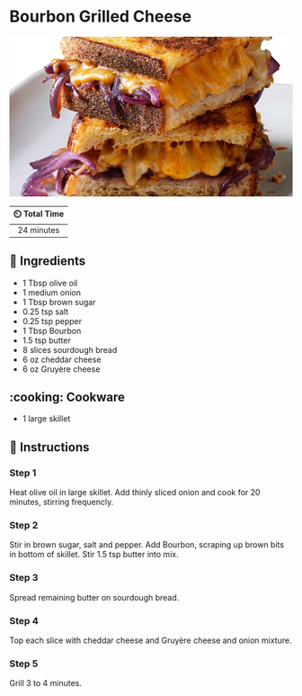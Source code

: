 # Bourbon Grilled Cheese

![Bourbon Grilled Cheese](../assets/images/bourbon-grilled-cheese.jpg)

| :timer_clock: Total Time |
|:-----------------------: |
| 24 minutes |

## :salt: Ingredients

- 1 Tbsp olive oil
- 1 medium onion
- 1 Tbsp brown sugar
- 0.25 tsp salt
- 0.25 tsp pepper
- 1 Tbsp Bourbon
- 1.5 tsp butter
- 8 slices sourdough bread
- 6 oz cheddar cheese
- 6 oz Gruyère cheese

## :cooking: Cookware

- 1 large skillet

## :pencil: Instructions

### Step 1

Heat olive oil in large skillet. Add thinly sliced onion and cook for 20 minutes, stirring frequencly.

### Step 2

Stir in brown sugar, salt and pepper. Add Bourbon, scraping up brown bits in bottom of skillet. Stir 1.5 tsp butter into
mix.

### Step 3

Spread remaining butter on sourdough bread.

### Step 4

Top each slice with cheddar cheese and Gruyère cheese and onion mixture.

### Step 5

Grill 3 to 4 minutes.
